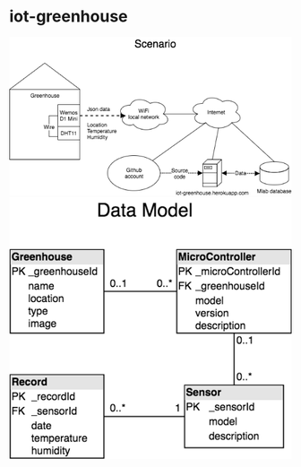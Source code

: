 # iot-greenhouse
![alt text](https://raw.githubusercontent.com/alonsocarvajal/iot-greenhouse/master/Untitled%20Diagram.png)
![alt text](https://raw.githubusercontent.com/alonsocarvajal/iot-greenhouse/master/datamodel.png)
